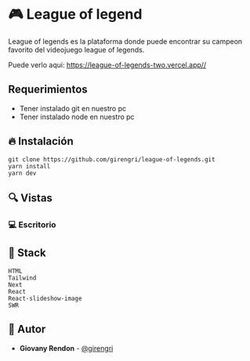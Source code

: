 # 🎮 League of legend

League of legends es la plataforma donde puede encontrar su campeon favorito del videojuego league of legends.&nbsp; &nbsp; &nbsp;&nbsp;


Puede verlo aquí: <https://league-of-legends-two.vercel.app//>

## Requerimientos
- Tener instalado git en nuestro pc
- Tener instalado node en nuestro pc

## 🔥 Instalación

```shell
git clone https://github.com/girengri/league-of-legends.git
yarn install
yarn dev
```

## 🔍 Vistas 

### 💻 Escritorio
 


## 📌 Stack

```shell
HTML
Tailwind
Next
React
React-slideshow-image
SWR
```

## 🌟 Autor

* **Giovany Rendon**  - [@girengri](https://github.com/girengri)
